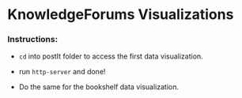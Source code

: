 # KnowledgeForums Visualizations

### Instructions:

- `cd` into postIt folder to access the first data visualization.
- run `http-server` and done!

- Do the same for the bookshelf data visualization.
